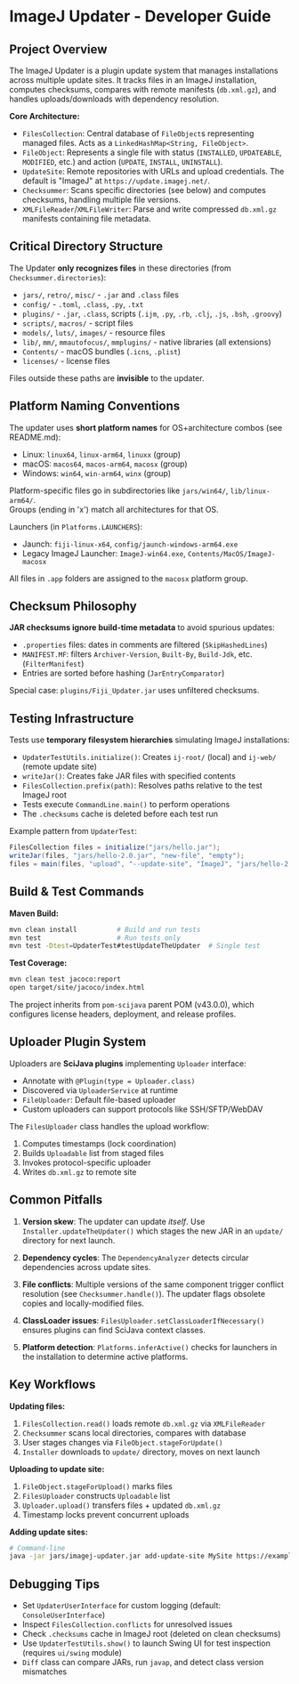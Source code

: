 # ImageJ Updater - Developer Guide

## Project Overview

The ImageJ Updater is a plugin update system that manages installations across multiple update sites. It tracks files in an ImageJ installation, computes checksums, compares with remote manifests (`db.xml.gz`), and handles uploads/downloads with dependency resolution.

**Core Architecture:**
- `FilesCollection`: Central database of `FileObject`s representing managed files. Acts as a `LinkedHashMap<String, FileObject>`.
- `FileObject`: Represents a single file with status (`INSTALLED`, `UPDATEABLE`, `MODIFIED`, etc.) and action (`UPDATE`, `INSTALL`, `UNINSTALL`).
- `UpdateSite`: Remote repositories with URLs and upload credentials. The default is "ImageJ" at `https://update.imagej.net/`.
- `Checksummer`: Scans specific directories (see below) and computes checksums, handling multiple file versions.
- `XMLFileReader`/`XMLFileWriter`: Parse and write compressed `db.xml.gz` manifests containing file metadata.

## Critical Directory Structure

The Updater **only recognizes files** in these directories (from `Checksummer.directories`):
- `jars/`, `retro/`, `misc/` - `.jar` and `.class` files
- `config/` - `.toml`, `.class`, `.py`, `.txt`  
- `plugins/` - `.jar`, `.class`, scripts (`.ijm`, `.py`, `.rb`, `.clj`, `.js`, `.bsh`, `.groovy`)
- `scripts/`, `macros/` - script files
- `models/`, `luts/`, `images/` - resource files
- `lib/`, `mm/`, `mmautofocus/`, `mmplugins/` - native libraries (all extensions)
- `Contents/` - macOS bundles (`.icns`, `.plist`)
- `licenses/` - license files

Files outside these paths are **invisible** to the updater.

## Platform Naming Conventions

The updater uses **short platform names** for OS+architecture combos (see README.md):
- Linux: `linux64`, `linux-arm64`, `linuxx` (group)
- macOS: `macos64`, `macos-arm64`, `macosx` (group)  
- Windows: `win64`, `win-arm64`, `winx` (group)

Platform-specific files go in subdirectories like `jars/win64/`, `lib/linux-arm64/`.  
Groups (ending in 'x') match all architectures for that OS.

Launchers (in `Platforms.LAUNCHERS`):
- Jaunch: `fiji-linux-x64`, `config/jaunch-windows-arm64.exe`
- Legacy ImageJ Launcher: `ImageJ-win64.exe`, `Contents/MacOS/ImageJ-macosx`

All files in `.app` folders are assigned to the `macosx` platform group.

## Checksum Philosophy

**JAR checksums ignore build-time metadata** to avoid spurious updates:
- `.properties` files: dates in comments are filtered (`SkipHashedLines`)
- `MANIFEST.MF`: filters `Archiver-Version`, `Built-By`, `Build-Jdk`, etc. (`FilterManifest`)
- Entries are sorted before hashing (`JarEntryComparator`)

Special case: `plugins/Fiji_Updater.jar` uses unfiltered checksums.

## Testing Infrastructure

Tests use **temporary filesystem hierarchies** simulating ImageJ installations:
- `UpdaterTestUtils.initialize()`: Creates `ij-root/` (local) and `ij-web/` (remote update site)
- `writeJar()`: Creates fake JAR files with specified contents
- `FilesCollection.prefix(path)`: Resolves paths relative to the test ImageJ root
- Tests execute `CommandLine.main()` to perform operations
- The `.checksums` cache is deleted before each test run

Example pattern from `UpdaterTest`:
```java
FilesCollection files = initialize("jars/hello.jar");
writeJar(files, "jars/hello-2.0.jar", "new-file", "empty");
files = main(files, "upload", "--update-site", "ImageJ", "jars/hello-2.0.jar");
```

## Build & Test Commands

**Maven Build:**
```bash
mvn clean install          # Build and run tests
mvn test                   # Run tests only
mvn test -Dtest=UpdaterTest#testUpdateTheUpdater  # Single test
```

**Test Coverage:**
```bash
mvn clean test jacoco:report
open target/site/jacoco/index.html
```

The project inherits from `pom-scijava` parent POM (v43.0.0), which configures license headers, deployment, and release profiles.

## Uploader Plugin System

Uploaders are **SciJava plugins** implementing `Uploader` interface:
- Annotate with `@Plugin(type = Uploader.class)`
- Discovered via `UploaderService` at runtime
- `FileUploader`: Default file-based uploader
- Custom uploaders can support protocols like SSH/SFTP/WebDAV

The `FilesUploader` class handles the upload workflow:
1. Computes timestamps (lock coordination)
2. Builds `Uploadable` list from staged files
3. Invokes protocol-specific uploader
4. Writes `db.xml.gz` to remote site

## Common Pitfalls

1. **Version skew**: The updater can update *itself*. Use `Installer.updateTheUpdater()` which stages the new JAR in an `update/` directory for next launch.

2. **Dependency cycles**: The `DependencyAnalyzer` detects circular dependencies across update sites.

3. **File conflicts**: Multiple versions of the same component trigger conflict resolution (see `Checksummer.handle()`). The updater flags obsolete copies and locally-modified files.

4. **ClassLoader issues**: `FilesUploader.setClassLoaderIfNecessary()` ensures plugins can find SciJava context classes.

5. **Platform detection**: `Platforms.inferActive()` checks for launchers in the installation to determine active platforms.

## Key Workflows

**Updating files:**
1. `FilesCollection.read()` loads remote `db.xml.gz` via `XMLFileReader`
2. `Checksummer` scans local directories, compares with database
3. User stages changes via `FileObject.stageForUpdate()`
4. `Installer` downloads to `update/` directory, moves on next launch

**Uploading to update site:**
1. `FileObject.stageForUpload()` marks files
2. `FilesUploader` constructs `Uploadable` list
3. `Uploader.upload()` transfers files + updated `db.xml.gz`
4. Timestamp locks prevent concurrent uploads

**Adding update sites:**
```bash
# Command-line
java -jar jars/imagej-updater.jar add-update-site MySite https://example.com/updates/
```

## Debugging Tips

- Set `UpdaterUserInterface` for custom logging (default: `ConsoleUserInterface`)
- Inspect `FilesCollection.conflicts` for unresolved issues
- Check `.checksums` cache in ImageJ root (deleted on clean checksums)
- Use `UpdaterTestUtils.show()` to launch Swing UI for test inspection (requires `ui/swing` module)
- `Diff` class can compare JARs, run `javap`, and detect class version mismatches
